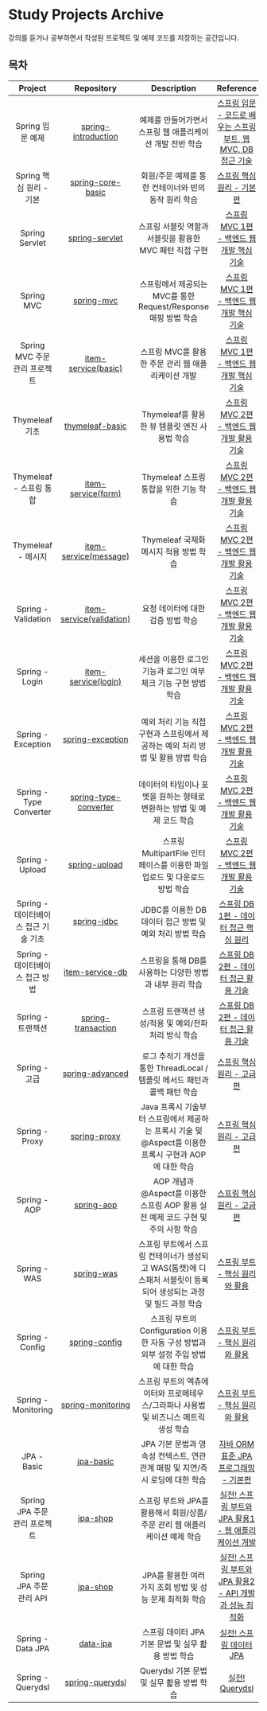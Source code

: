 # Study Projects Archive

강의를 듣거나 공부하면서 작성된 프로젝트 및 예제 코드를 저장하는 공간입니다.

## 목차

|         Project          |                                      Repository                                       |                            Description                             |                                           Reference                                           |
|:------------------------:|:-------------------------------------------------------------------------------------:|:------------------------------------------------------------------:|:---------------------------------------------------------------------------------------------:|
|       Spring 입문 예제       |   [spring-introduction](https://hyoguoo@github.com/hyoguoo/spring-introduction.git)   |                  예제를 만들어가면서 스프링 웹 애플리케이션 개발 전반 학습                  |   [스프링 입문 - 코드로 배우는 스프링 부트, 웹 MVC, DB 접근 기술](https://www.inflearn.com/course/스프링-입문-스프링부트)    |
|    Spring 핵심 원리 - 기본     |     [spring-core-basic](https://hyoguoo@github.com/hyoguoo/spring-core-basic.git)     |                   회원/주문 예제를 통한 컨테이너와 빈의 동작 원리 학습                   |               [스프링 핵심 원리 - 기본편](https://www.inflearn.com/course/스프링-핵심-원리-기본편)                |
|      Spring Servlet      |        [spring-servlet](https://hyoguoo@github.com/hyoguoo/spring-servlet.git)        |                 스프링 서블릿 역할과 서블릿을 활용한 MVC 패턴 직접 구현                  |           [스프링 MVC 1편 - 백엔드 웹 개발 핵심 기술](https://www.inflearn.com/course/스프링-mvc-1)            |
|        Spring MVC        |            [spring-mvc](https://hyoguoo@github.com/hyoguoo/spring-mvc.git)            |            스프링에서 제공되는 MVC를 통한 Request/Response 매핑 방법 학습            |           [스프링 MVC 1편 - 백엔드 웹 개발 핵심 기술](https://www.inflearn.com/course/스프링-mvc-1)            |
|  Spring MVC 주문 관리 프로젝트   |       [item-service(basic)](https://github.com/hyoguoo/item-service/tree/basic)       |                   스프링 MVC를 활용한 주문 관리 웹 애플리케이션 개발                   |           [스프링 MVC 1편 - 백엔드 웹 개발 핵심 기술](https://www.inflearn.com/course/스프링-mvc-1)            |
|       Thymeleaf 기초       |       [thymeleaf-basic](https://hyoguoo@github.com/hyoguoo/thymeleaf-basic.git)       |                   Thymeleaf를 활용한 뷰 템플릿 엔진 사용법 학습                   |           [스프링 MVC 2편 - 백엔드 웹 개발 활용 기술](https://www.inflearn.com/course/스프링-mvc-2)            |
|    Thymeleaf - 스프링 통합    |        [item-service(form)](https://github.com/hyoguoo/item-service/tree/form)        |                     Thymeleaf 스프링 통합을 위한 기능 학습                     |           [스프링 MVC 2편 - 백엔드 웹 개발 활용 기술](https://www.inflearn.com/course/스프링-mvc-2)            |
|     Thymeleaf - 메시지      |     [item-service(message)](https://github.com/hyoguoo/item-service/tree/message)     |                     Thymeleaf 국제화 메시지 적용 방법 학습                     |           [스프링 MVC 2편 - 백엔드 웹 개발 활용 기술](https://www.inflearn.com/course/스프링-mvc-2)            |
|   Spring - Validation    |  [item-service(validation)](https://github.com/hyoguoo/item-service/tree/validation)  |                        요청 데이터에 대한 검증 방법 학습                         |           [스프링 MVC 2편 - 백엔드 웹 개발 활용 기술](https://www.inflearn.com/course/스프링-mvc-2)            |
|      Spring - Login      |       [item-service(login)](https://github.com/hyoguoo/item-service/tree/login)       |               세션을 이용한 로그인 기능과 로그인 여부 체크 기능 구현 방법 학습                |           [스프링 MVC 2편 - 백엔드 웹 개발 활용 기술](https://www.inflearn.com/course/스프링-mvc-2)            |
|    Spring - Exception    |      [spring-exception](https://hyoguoo@github.com/hyoguoo/spring-exception.git)      |           예외 처리 기능 직접 구현과 스프링에서 제공하는 예외 처리 방법 및 활용 방법 학습           |           [스프링 MVC 2편 - 백엔드 웹 개발 활용 기술](https://www.inflearn.com/course/스프링-mvc-2)            |
| Spring - Type Converter  | [spring-type-converter](https://hyoguoo@github.com/hyoguoo/spring-type-converter.git) |              데이터의 타입이나 포멧을 원하는 형태로 변환하는 방법 및 예제 코드 학습              |           [스프링 MVC 2편 - 백엔드 웹 개발 활용 기술](https://www.inflearn.com/course/스프링-mvc-2)            |
|     Spring - Upload      |         [spring-upload](https://hyoguoo@github.com/hyoguoo/spring-upload.git)         |          스프링 MultipartFile 인터페이스를 이용한 파일 업로드 및 다운로드 방법 학습          |           [스프링 MVC 2편 - 백엔드 웹 개발 활용 기술](https://www.inflearn.com/course/스프링-mvc-2)            |
| Spring - 데이터베이스 접근 기술 기초 |           [spring-jdbc](https://hyoguoo@github.com/hyoguoo/spring-jdbc.git)           |                JDBC를 이용한 DB 데이터 접근 방법 및 예외 처리 방법 학습                |             [스프링 DB 1편 - 데이터 접근 핵심 원리](https://www.inflearn.com/course/스프링-db-1)              |
|  Spring - 데이터베이스 접근 방법   |       [item-service-db](https://hyoguoo@github.com/hyoguoo/item-service-db.git)       |                 스프링을 통해 DB를 사용하는 다양한 방법과 내부 원리 학습                  |             [스프링 DB 2편 - 데이터 접근 활용 기술](https://www.inflearn.com/course/스프링-db-2)              |
|      Spring - 트랜잭션       |    [spring-transaction](https://hyoguoo@github.com/hyoguoo/spring-transaction.git)    |                  스프링 트랜잭션 생성/적용 및 예외/전파 처리 방식 학습                   |             [스프링 DB 2편 - 데이터 접근 활용 기술](https://www.inflearn.com/course/스프링-db-2)              |
|       Spring - 고급        |       [spring-advanced](https://hyoguoo@github.com/hyoguoo/spring-advanced.git)       |          로그 추적기 개선을 통한 ThreadLocal / 템플릿 메서드 패턴과 콜백 패턴 학습          |               [스프링 핵심 원리 - 고급편](https://www.inflearn.com/course/스프링-핵심-원리-고급편)                |
|      Spring - Proxy      |          [spring-proxy](https://hyoguoo@github.com/hyoguoo/spring-proxy.git)          | Java 프록시 기술부터 스프링에서 제공하는 프록시 기술 및 @Aspect를 이용한 프록시 구현과 AOP에 대한 학습  |               [스프링 핵심 원리 - 고급편](https://www.inflearn.com/course/스프링-핵심-원리-고급편)                |
|       Spring - AOP       |            [spring-aop](https://hyoguoo@github.com/hyoguoo/spring-aop.git)            |       AOP 개념과 @Aspect를 이용한 스프링 AOP 활용 실전 예제 코드 구현 및 주의 사항 학습       |               [스프링 핵심 원리 - 고급편](https://www.inflearn.com/course/스프링-핵심-원리-고급편)                |
|       Spring - WAS       |            [spring-was](https://hyoguoo@github.com/hyoguoo/spring-was.git)            | 스프링 부트에서 스프링 컨테이너가 생성되고 WAS(톰캣)에 디스패처 서블릿이 등록되어 생성되는 과정 및 빌드 과정 학습 |              [스프링 부트 - 핵심 원리와 활용](https://www.inflearn.com/course/스프링부트-핵심원리-활용)              |
|     Spring - Config      |         [spring-config](https://hyoguoo@github.com/hyoguoo/spring-config.git)         |       스프링 부트의 Configuration 이용한 자동 구성 방법과 외부 설정 주입 방법에 대한 학습       |              [스프링 부트 - 핵심 원리와 활용](https://www.inflearn.com/course/스프링부트-핵심원리-활용)              |
|   Spring - Monitoring    |     [spring-monitoring](https://hyoguoo@github.com/hyoguoo/spring-monitoring.git)     |          스프링 부트의 엑츄에이터와 프로메테우스/그라파나 사용법 및 비즈니스 메트릭 생성 학습           |              [스프링 부트 - 핵심 원리와 활용](https://www.inflearn.com/course/스프링부트-핵심원리-활용)              |
|       JPA - Basic        |            [jpa-basic]( https://hyoguoo@github.com/hyoguoo/jpa-basic.git)             |           JPA 기본 문법과 영속성 컨텍스트, 연관관계 매핑 및 지연/즉시 로딩에 대한 학습           |          [자바 ORM 표준 JPA 프로그래밍 - 기본편](https://www.inflearn.com/course/ORM-JPA-Basic)           |
|  Spring JPA 주문 관리 프로젝트   |             [jpa-shop]( https://hyoguoo@github.com/hyoguoo/jpa-shop.git)              |            스프링 부트와 JPA를 활용해서 회원/상품/주문 관리 웹 애플리케이션 예제 학습            |      [실전! 스프링 부트와 JPA 활용1 - 웹 애플리케이션 개발](https://www.inflearn.com/course/스프링부트-JPA-활용-1)      |
|   Spring JPA 주문 관리 API   |             [jpa-shop]( https://hyoguoo@github.com/hyoguoo/jpa-shop.git)              |                JPA를 활용한 여러 가지 조회 방법 및 성능 문제 최적화 학습                 | [실전! 스프링 부트와 JPA 활용2 - API 개발과 성능 최적화](https://www.inflearn.com/course/스프링부트-JPA-API개발-성능최적화) |
|    Spring - Data JPA     |             [data-jpa]( https://hyoguoo@github.com/hyoguoo/data-jpa.git)              |                  스프링 데이터 JPA 기본 문법 및 실무 홟용 방법 학습                   |               [실전! 스프링 데이터 JPA](https://www.inflearn.com/course/스프링-데이터-JPA-실전)               |
|    Spring - Querydsl     |      [spring-querydsl]( https://hyoguoo@github.com/hyoguoo/spring-querydsl.git)       |                    Querydsl 기본 문법 및 실무 홟용 방법 학습                    |                  [실전! Querydsl](https://www.inflearn.com/course/querydsl-실전)                  |